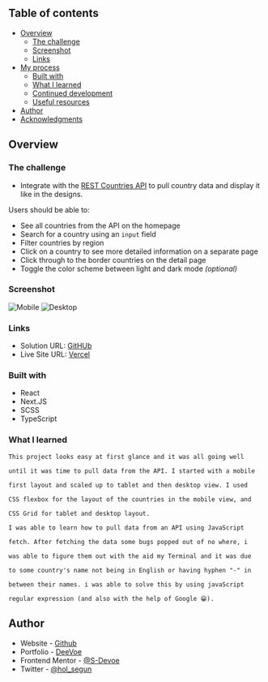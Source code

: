 ## Table of contents

- [Overview](#overview)
  - [The challenge](#the-challenge)
  - [Screenshot](#screenshot)
  - [Links](#links)
- [My process](#my-process)
  - [Built with](#built-with)
  - [What I learned](#what-i-learned)
  - [Continued development](#continued-development)
  - [Useful resources](#useful-resources)
- [Author](#author)
- [Acknowledgments](#acknowledgments)

## Overview

### The challenge

- Integrate with the [REST Countries API](https://restcountries.com) to pull country data and display it like in the designs.

Users should be able to:

- See all countries from the API on the homepage
- Search for a country using an `input` field
- Filter countries by region
- Click on a country to see more detailed information on a separate page
- Click through to the border countries on the detail page
- Toggle the color scheme between light and dark mode *(optional)*

### Screenshot

![Mobile](https://i.postimg.cc/jjz1t1Ct/Screenshot-2022-06-21-at-09-47-59-REST-Countries-API.png)
![Desktop](https://i.imgur.com/bXXxVfB.png)

### Links

- Solution URL: [GitHUb](https://github.com/S-Devoe/space-tourism.git)
- Live Site URL: [Vercel](https://fe-rest-country-api.vercel.app//)

### Built with

- React
- Next.JS
- SCSS
- TypeScript



### What I learned

    This project looks easy at first glance and it was all going well

    until it was time to pull data from the API. I started with a mobile

    first layout and scaled up to tablet and then desktop view. I used

    CSS flexbox for the layout of the countries in the mobile view, and
    
    CSS Grid for tablet and desktop layout.

    I was able to learn how to pull data from an API using JavaScript 
    
    fetch. After fetching the data some bugs popped out of no where, i
    
    was able to figure them out with the aid my Terminal and it was due
    
    to some country's name not being in English or having hyphen "-" in
    
    between their names. i was able to solve this by using javaScript
    
    regular expression (and also with the help of Google 😁).

## Author

- Website - [Github](https://www.github.com/S-Devoe)
- Portfolio - [DeeVoe](https://deevoe.vercel.app)
- Frontend Mentor - [@S-Devoe](https://www.frontendmentor.io/profile/S-Devoe)
- Twitter - [@hol_segun](https://www.twitter.com/hol_segun)
